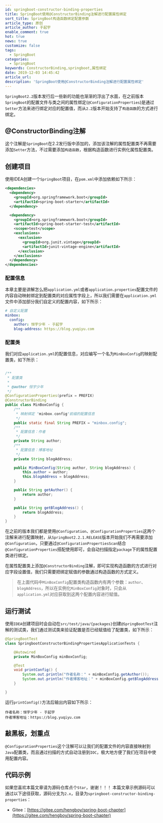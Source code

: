 ```yaml
---
id: springboot-constructor-binding-properties
title: SpringBoot使用@ConstructorBinding注解进行配置属性绑定
sort_title: SpringBoot构造函数绑定配置参数
article_type: 原创
article_author: 于起宇
enable_comment: true
hot: true
news: true
customize: false
tags:
  - SpringBoot
categories:
  - SpringBoot
keywords: ConstructorBinding,springboot,属性绑定
date: 2019-12-03 14:45:42
article_url:
description: 'SpringBoot使用@ConstructorBinding注解进行配置属性绑定'
---
```

`SpringBoot2.2`版本发行后一些新的功能也渐渐的浮出了水面，在之前版本`SpringBoot`的配置文件与类之间的属性绑定(`@ConfigurationProperties`)是通过`Setter`方法来进行绑定对应的配置值，而从`2.2`版本开始支持了`构造函数`的方式进行绑定。
<!--more-->
## @ConstructorBinding注解

这个注解是`SpringBoot`在2.2发行版中添加的，添加该注解的属性配置类不再需要添加`Setter`方法，不过需要添加`构造函数`，根据构造函数进行实例化属性配置类。

## 创建项目

使用IDEA创建一个`SpringBoot`项目，在`pom.xml`中添加依赖如下所示：

```xml
<dependencies>
  <dependency>
    <groupId>org.springframework.boot</groupId>
    <artifactId>spring-boot-starter</artifactId>
  </dependency>

  <dependency>
    <groupId>org.springframework.boot</groupId>
    <artifactId>spring-boot-starter-test</artifactId>
    <scope>test</scope>
    <exclusions>
      <exclusion>
        <groupId>org.junit.vintage</groupId>
        <artifactId>junit-vintage-engine</artifactId>
      </exclusion>
    </exclusions>
  </dependency>
</dependencies>
```

### 配置信息

本章主要是讲解怎么把`application.yml`或者`application.properties`配置文件的内容自动映射绑定到配置类的对应属性字段上，所以我们需要在`application.yml`文件中添加部分我们自定义的配置内容，如下所示：

```yaml
# 自定义配置
minbox:
  config:
    author: 恒宇少年 - 于起宇
    blog-address: https://blog.yuqiyu.com
```



### 配置类

我们对应`application.yml`的配置信息，对应编写一个名为`MinBoxConfig`的映射配置类，如下所示：

```java

/**
 * 配置类
 *
 * @author 恒宇少年
 */
@ConfigurationProperties(prefix = PREFIX)
@ConstructorBinding
public class MinBoxConfig {
    /**
     * 映射绑定 "minbox.config"前缀的配置信息
     */
    public static final String PREFIX = "minbox.config";
    /**
     * 配置信息：作者
     */
    private String author;
    /**
     * 配置信息：博客地址
     */
    private String blogAddress;

    public MinBoxConfig(String author, String blogAddress) {
        this.author = author;
        this.blogAddress = blogAddress;
    }

    public String getAuthor() {
        return author;
    }

    public String getBlogAddress() {
        return blogAddress;
    }
}

```

在之前的版本我们都是使用`@Configuration`、`@ConfigurationProperties`这两个注解来进行配置映射，从`SpringBoot2.2.1.RELEASE`版本开始我们不再需要添加`@Configuration`，只要通过`@ConfigurationPropertiesScan`结合`@ConfigurationProperties`搭配使用即可，会自动扫描指定`package`下的属性配置类进行绑定。

在属性配置类上添加`@ConstructorBinding`注解，即可实现构造函数的方式进行对应字段设置值，我们只需要把绑定赋值的参数通过构造函数的方式定义。

> 在上面代码中`MinBoxConfig`配置类构造函数内有两个参数：`author`、`blogAddress`，所以在实例化`MinBoxConfig`对象时，只会从`application.yml`对应获取到这两个配置内容进行赋值。

## 运行测试

使用`IDEA`创建项目时会自动在`src/test/java/{packages}`创建`@SpringBootTest`注解的测试类，我们通过测试类来验证配置是否已经赋值给了配置类，如下所示：

```java
@SpringBootTest
class SpringbootConstructorBindingPropertiesApplicationTests {

    @Autowired
    private MinBoxConfig minBoxConfig;

    @Test
    void printConfig() {
        System.out.println("作者名称：" + minBoxConfig.getAuthor());
        System.out.println("作者博客地址：" + minBoxConfig.getBlogAddress());
    }

}
```

运行`printConfig()`方法后输出内容如下所示：

```
作者名称：恒宇少年 - 于起宇
作者博客地址：https://blog.yuqiyu.com
```

## 敲黑板，划重点

`@ConfigurationProperties`这个注解可以让我们的配置文件的内容直接映射到`Java`配置类，而且通过扫描的方式自动注册到`IOC`，极大地方便了我们在项目中使用配置内容。

## 代码示例
如果您喜欢本篇文章请为源码仓库点个`Star`，谢谢！！！
本篇文章示例源码可以通过以下途径获取，源码分支为`2.x`，目录为`springboot-constructor-binding-properties`：
- Gitee：[https://gitee.com/hengboy/spring-boot-chapter](https://gitee.com/hengboy/spring-boot-chapter)